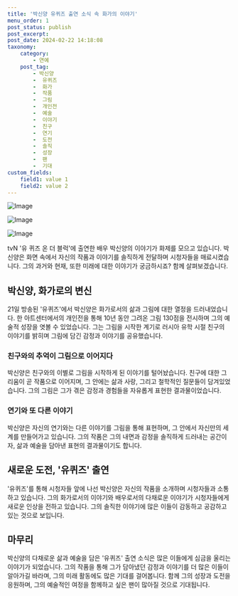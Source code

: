 ```yaml
---
title: '박신양 유퀴즈 출연 소식 속 화가의 이야기'
menu_order: 1
post_status: publish
post_excerpt: 
post_date: 2024-02-22 14:18:08
taxonomy:
    category:
        - 연예
    post_tag:
        - 박신양
        -  유퀴즈
        -  화가
        -  작품
        -  그림
        -  개인전
        -  예술
        -  이야기
        -  친구
        -  연기
        -  도전
        -  솔직
        -  성장
        -  팬
        -  기대
custom_fields:
    field1: value 1
    field2: value 2
---
```


![Image](https://mimgnews.pstatic.net/image/312/2024/02/22/0000650260_001_20240222074201413.jpg?type=w540)

![Image](https://ssl.pstatic.net/mimgnews/image/312/2024/02/22/0000650260_002_20240222074201495.jpg?type=w540)

![Image](https://mimgnews.pstatic.net/image/312/2024/02/22/0000650260_003_20240222074202406.jpg?type=w540)

tvN '유 퀴즈 온 더 블럭'에 출연한 배우 박신양의 이야기가 화제를 모으고 있습니다. 박신양은 화면 속에서 자신의 작품과 이야기를 솔직하게 전달하며 시청자들을 매료시켰습니다. 그의 과거와 현재, 또한 미래에 대한 이야기가 궁금하시죠? 함께 살펴보겠습니다.
## 박신양, 화가로의 변신
21일 방송된 '유퀴즈'에서 박신양은 화가로서의 삶과 그림에 대한 열정을 드러내었습니다. 한 아트센터에서의 개인전을 통해 10년 동안 그려온 그림 130점을 전시하며 그의 예술적 성장을 엿볼 수 있었습니다. 그는 그림을 시작한 계기로 러시아 유학 시절 친구의 이야기를 밝히며 그림에 담긴 감정과 이야기를 공유했습니다.
### 친구와의 추억이 그림으로 이어지다
박신양은 친구와의 이별로 그림을 시작하게 된 이야기를 털어놨습니다. 친구에 대한 그리움이 곧 작품으로 이어지며, 그 안에는 삶과 사랑, 그리고 철학적인 질문들이 담겨있었습니다. 그의 그림은 그가 겪은 감정과 경험들을 자유롭게 표현한 결과물이었습니다.
### 연기와 또 다른 이야기
박신양은 자신의 연기와는 다른 이야기를 그림을 통해 표현하며, 그 안에서 자신만의 세계를 만들어가고 있습니다. 그의 작품은 그의 내면과 감정을 솔직하게 드러내는 공간이자, 삶과 예술을 담아낸 표현의 결과물이기도 합니다.
## 새로운 도전, '유퀴즈' 출연
'유퀴즈'를 통해 시청자들 앞에 나선 박신양은 자신의 작품을 소개하며 시청자들과 소통하고 있습니다. 그의 화가로서의 이야기와 배우로서의 다채로운 이야기가 시청자들에게 새로운 인상을 전하고 있습니다. 그의 솔직한 이야기에 많은 이들이 감동하고 공감하고 있는 것으로 보입니다.
## 마무리
박신양의 다채로운 삶과 예술을 담은 '유퀴즈' 출연 소식은 많은 이들에게 심금을 울리는 이야기가 되었습니다. 그의 작품을 통해 그가 담아냈던 감정과 이야기를 더 많은 이들이 알아가길 바라며, 그의 미래 활동에도 많은 기대를 걸어봅니다. 함께 그의 성장과 도전을 응원하며, 그의 예술적인 여정을 함께하고 싶은 팬이 많아질 것으로 기대됩니다.
